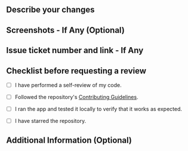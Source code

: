 ## Describe your changes

## Screenshots - If Any (Optional)

## Issue ticket number and link - If Any

## Checklist before requesting a review

- [ ] I have performed a self-review of my code.

- [ ] Followed the repository's [Contributing Guidelines](https://github.com/dvstechlabs/Jotting/blob/main/CONTRIBUTING.md).

- [ ] I ran the app and tested it locally to verify that it works as expected.

- [ ] I have starred the repository.

## Additional Information (Optional)
